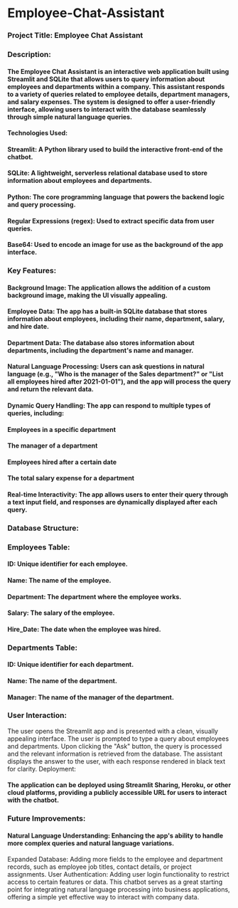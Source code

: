 # Employee-Chat-Assistant
### Project Title: Employee Chat Assistant

### Description:

#### The Employee Chat Assistant is an interactive web application built using Streamlit and SQLite that allows users to query information about employees and departments within a company. This assistant responds to a variety of queries related to employee details, department managers, and salary expenses. The system is designed to offer a user-friendly interface, allowing users to interact with the database seamlessly through simple natural language queries.

#### Technologies Used:

#### Streamlit: A Python library used to build the interactive front-end of the chatbot.
#### SQLite: A lightweight, serverless relational database used to store information about employees and departments.
#### Python: The core programming language that powers the backend logic and query processing.
#### Regular Expressions (regex): Used to extract specific data from user queries.
#### Base64: Used to encode an image for use as the background of the app interface.

### Key Features:

#### Background Image: The application allows the addition of a custom background image, making the UI visually appealing.
#### Employee Data: The app has a built-in SQLite database that stores information about employees, including their name, department, salary, and hire date.
#### Department Data: The database also stores information about departments, including the department's name and manager.
#### Natural Language Processing: Users can ask questions in natural language (e.g., "Who is the manager of the Sales department?" or "List all employees hired after 2021-01-01"), and the app will process the query and return the relevant data.
#### Dynamic Query Handling: The app can respond to multiple types of queries, including:
#### Employees in a specific department
#### The manager of a department
#### Employees hired after a certain date
#### The total salary expense for a department
#### Real-time Interactivity: The app allows users to enter their query through a text input field, and responses are dynamically displayed after each query.

### Database Structure:

### Employees Table:
#### ID: Unique identifier for each employee.
#### Name: The name of the employee.
#### Department: The department where the employee works.
#### Salary: The salary of the employee.
#### Hire_Date: The date when the employee was hired.
### Departments Table:
#### ID: Unique identifier for each department.
#### Name: The name of the department.
#### Manager: The name of the manager of the department.

### User Interaction:

The user opens the Streamlit app and is presented with a clean, visually appealing interface.
The user is prompted to type a query about employees and departments.
Upon clicking the "Ask" button, the query is processed and the relevant information is retrieved from the database.
The assistant displays the answer to the user, with each response rendered in black text for clarity.
Deployment:

#### The application can be deployed using Streamlit Sharing, Heroku, or other cloud platforms, providing a publicly accessible URL for users to interact with the chatbot.

### Future Improvements:

#### Natural Language Understanding: Enhancing the app's ability to handle more complex queries and natural language variations.
Expanded Database: Adding more fields to the employee and department records, such as employee job titles, contact details, or project assignments.
User Authentication: Adding user login functionality to restrict access to certain features or data.
This chatbot serves as a great starting point for integrating natural language processing into business applications, offering a simple yet effective way to interact with company data.
